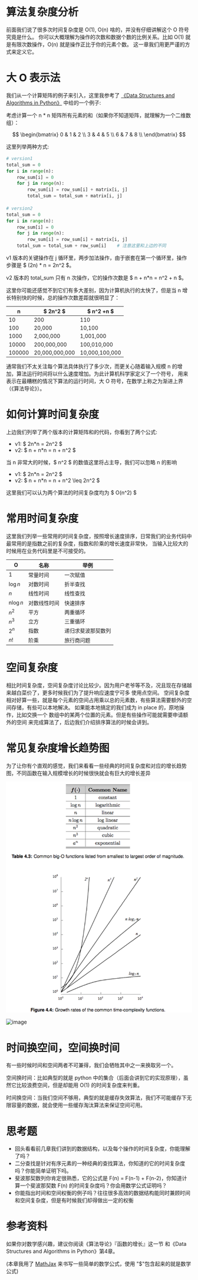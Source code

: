 # 算法复杂度分析
前面我们说了很多次时间复杂度是 O(1), O(n) 啥的，并没有仔细讲解这个 O 符号究竟是什么。
你可以大概理解为操作的次数和数据个数的比例关系。比如 O(1) 就是有限次数操作，O(n) 就是操作正比于你的元素个数。
这一章我们用更严谨的方式来定义它。


# 大 O 表示法
我们从一个计算矩阵的例子来引入，这里我参考了 [《Data Structures and Algorithms in Python》](
https://book.douban.com/subject/10607365/) 中给的一个例子:

考虑计算一个 n * n 矩阵所有元素的和（如果你不知道矩阵，就理解为一个二维数组）：

$$
        \begin{bmatrix}
        0 & 1 & 2 \\
        3 & 4 & 5 \\
        6 & 7 & 8 \\
        \end{bmatrix}
$$

这里列举两种方式:

```py
# version1
total_sum = 0
for i in range(n):
    row_sum[i] = 0
    for j in range(n):
        row_sum[i] = row_sum[i] + matrix[i, j]
        total_sum = total_sum + matrix[i, j]

# version2
total_sum = 0
for i in range(n):
    row_sum[i] = 0
    for j in range(n):
        row_sum[i] = row_sum[i] + matrix[i, j]
    total_sum = total_sum + row_sum[i]    # 注意这里和上边的不同
```

v1 版本的关键操作在 j 循环里，两步加法操作，由于嵌套在第一个循环里，操作步骤是 $  (2n) * n = 2n^2  $。

v2 版本的 total_sum 只有 n 次操作，它的操作次数是 $ n + n*n = n^2 + n $。


这里你可能还感觉不到它们有多大差别，因为计算机执行的太快了，但是当 n 增长特别快的时候，总的操作次数差距就很明显了：

n      | $ 2n^2 $       | $ n^2 +n $     |
-------|----------------|----------------|
10     | 200            | 110            |
100    | 20,000         | 10,100         |
1000   | 2,000,000      | 1,001,000      |
10000  | 200,000,000    | 100,010,000    |
100000 | 20,000,000,000 | 10,000,100,000 |

通常我们不太关注每个算法具体执行了多少次，而更关心随着输入规模 n 的增加，算法运行时间将以什么速度增加。为此计算机科学家定义了一个符号，
用来表示在最糟糕的情况下算法的运行时间，大 O 符号，在数学上称之为渐进上界（《算法导论》）。

# 如何计算时间复杂度
上边我们列举了两个版本的计算矩阵和的代码，你看到了两个公式:

- v1: $ 2n*n = 2n^2 $
- v2: $ n + n*n = n + n^2 $

当 n 非常大的时候，$ n^2 $ 的数值这里将占主导，我们可以忽略 n 的影响

- v1: $ 2n*n = 2n^2 $
- v2: $ n + n*n = n + n^2 \leq 2n^2 $

这里我们可以认为两个算法的时间复杂度均为 $ O(n^2) $

# 常用时间复杂度
这里我们列举一些常用的时间复杂度，按照增长速度排序，日常我们的业务代码中最常用的是指数之前的复杂度，指数和阶乘的增长速度非常快，
当输入比较大的时候用在业务代码里是不可接受的。

O         | 名称         | 举例               |
----------|--------------|--------------------|
1         | 常量时间     | 一次赋值           |
$\log n$  | 对数时间     | 折半查找           |
$n$       | 线性时间     | 线性查找           |
n$\log n$ | 对数线性时间 | 快速排序           |
$n^2$     | 平方         | 两重循环           |
$n^3$     | 立方         | 三重循环           |
$2^n$     | 指数         | 递归求斐波那契数列 |
$n!$      | 阶乘         | 旅行商问题         |


# 空间复杂度
相比时间复杂度，空间复杂度讨论比较少。因为用户老爷等不及，况且现在存储越来越白菜价了，更多时候我们为了提升响应速度宁可多 使用点空间。
空间复杂度相对好算一些，就是每个元素的空间占用乘以总的元素数，有些算法需要额外的空间存储，有些可以本地解决。
如果能本地搞定的我们成为 in place 的，原地操作，比如交换一个 数组中的某两个位置的元素。但是有些操作可能就需要申请额外的空间
来完成算法了，后边我们介绍排序算法的时候会讲到。


# 常见复杂度增长趋势图
为了让你有个直观的感觉，我们来看看一些经典的时间复杂度和对应的增长趋势图，不同函数在输入规模增长的时候很快就会有巨大的增长差异

![函数增长趋势图](./function_growth.png)

![image](F07D721A55B048769AB98941C0BBBA31)

# 时间换空间，空间换时间
有一些时候时间和空间两者不可兼得，我们会牺牲其中之一来换取另一个。

空间换时间：比如典型的就是 python 中的集合（后面会讲到它的实现原理），虽然它比较浪费空间，但是却能用 O(1)
的时间复杂度来判重。

时间换空间：当我们空间不够用，典型的就是缓存失效算法，我们不可能缓存下无限容量的数据，就会使用一些缓存淘汰算法来保证空间可用。


# 思考题
- 回头看看前几章我们讲到的数据结构，以及每个操作的时间复杂度，你能理解了吗？
- 二分查找是针对有序元素的一种经典的查找算法，你知道的它的时间复杂度吗？你能简单证明下吗。
- 斐波那契数列你肯定很熟悉，它的公式是 F(n) = F(n-1) + F(n-2)，你知道计算一个斐波那契数 F(n)
  的时间复杂度吗？你会用数学公式证明吗？
- 你能指出时间和空间权衡的例子吗？往往很多高效的数据结构能同时兼顾时间和空间复杂度，但是有时候我们却得做出一定的权衡


# 参考资料
如果你对数学感兴趣，建议你阅读《算法导论》『函数的增长』这一节 和《Data Structures and Algorithms in Python》第4章。


(本章我用了 [MathJax](https://www.zybuluo.com/codeep/note/163962) 来书写一些简单的数学公式，使用 "$"包含起来的就是数学公式)
